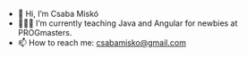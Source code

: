 - 👋 Hi, I’m Csaba Miskó
- 👨🏻‍🏫 I’m currently teaching Java and Angular for newbies at PROGmasters.
- 📫 How to reach me: csabamisko@gmail.com

<!---
Birbseye/Birbseye is a ✨ special ✨ repository because its `README.md` (this file) appears on your GitHub profile.
You can click the Preview link to take a look at your changes.
--->
